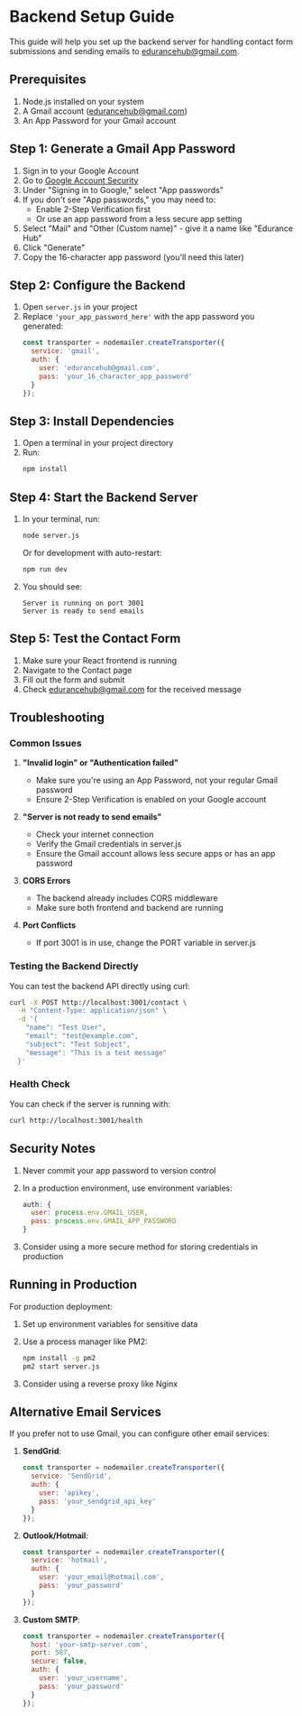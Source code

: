# Backend Setup Guide

This guide will help you set up the backend server for handling contact form submissions and sending emails to edurancehub@gmail.com.

## Prerequisites

1. Node.js installed on your system
2. A Gmail account (edurancehub@gmail.com)
3. An App Password for your Gmail account

## Step 1: Generate a Gmail App Password

1. Sign in to your Google Account
2. Go to [Google Account Security](https://myaccount.google.com/security)
3. Under "Signing in to Google," select "App passwords"
4. If you don't see "App passwords," you may need to:
   - Enable 2-Step Verification first
   - Or use an app password from a less secure app setting
5. Select "Mail" and "Other (Custom name)" - give it a name like "Edurance Hub"
6. Click "Generate"
7. Copy the 16-character app password (you'll need this later)

## Step 2: Configure the Backend

1. Open `server.js` in your project
2. Replace `'your_app_password_here'` with the app password you generated:
   ```javascript
   const transporter = nodemailer.createTransporter({
     service: 'gmail',
     auth: {
       user: 'edurancehub@gmail.com',
       pass: 'your_16_character_app_password'
     }
   });
   ```

## Step 3: Install Dependencies

1. Open a terminal in your project directory
2. Run:
   ```bash
   npm install
   ```

## Step 4: Start the Backend Server

1. In your terminal, run:
   ```bash
   node server.js
   ```
   
   Or for development with auto-restart:
   ```bash
   npm run dev
   ```

2. You should see:
   ```
   Server is running on port 3001
   Server is ready to send emails
   ```

## Step 5: Test the Contact Form

1. Make sure your React frontend is running
2. Navigate to the Contact page
3. Fill out the form and submit
4. Check edurancehub@gmail.com for the received message

## Troubleshooting

### Common Issues

1. **"Invalid login" or "Authentication failed"**
   - Make sure you're using an App Password, not your regular Gmail password
   - Ensure 2-Step Verification is enabled on your Google account

2. **"Server is not ready to send emails"**
   - Check your internet connection
   - Verify the Gmail credentials in server.js
   - Ensure the Gmail account allows less secure apps or has an app password

3. **CORS Errors**
   - The backend already includes CORS middleware
   - Make sure both frontend and backend are running

4. **Port Conflicts**
   - If port 3001 is in use, change the PORT variable in server.js

### Testing the Backend Directly

You can test the backend API directly using curl:

```bash
curl -X POST http://localhost:3001/contact \
  -H "Content-Type: application/json" \
  -d '{
    "name": "Test User",
    "email": "test@example.com",
    "subject": "Test Subject",
    "message": "This is a test message"
  }'
```

### Health Check

You can check if the server is running with:

```bash
curl http://localhost:3001/health
```

## Security Notes

1. Never commit your app password to version control
2. In a production environment, use environment variables:
   ```javascript
   auth: {
     user: process.env.GMAIL_USER,
     pass: process.env.GMAIL_APP_PASSWORD
   }
   ```

3. Consider using a more secure method for storing credentials in production

## Running in Production

For production deployment:

1. Set up environment variables for sensitive data
2. Use a process manager like PM2:
   ```bash
   npm install -g pm2
   pm2 start server.js
   ```

3. Consider using a reverse proxy like Nginx

## Alternative Email Services

If you prefer not to use Gmail, you can configure other email services:

1. **SendGrid**:
   ```javascript
   const transporter = nodemailer.createTransporter({
     service: 'SendGrid',
     auth: {
       user: 'apikey',
       pass: 'your_sendgrid_api_key'
     }
   });
   ```

2. **Outlook/Hotmail**:
   ```javascript
   const transporter = nodemailer.createTransporter({
     service: 'hotmail',
     auth: {
       user: 'your_email@hotmail.com',
       pass: 'your_password'
     }
   });
   ```

3. **Custom SMTP**:
   ```javascript
   const transporter = nodemailer.createTransporter({
     host: 'your-smtp-server.com',
     port: 587,
     secure: false,
     auth: {
       user: 'your_username',
       pass: 'your_password'
     }
   });
   ```